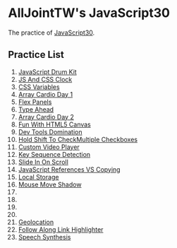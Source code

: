# AllJointTW's JavaScript30
The practice of [JavaScript30](https://javascript30.com).

## Practice List
1. [JavaScript Drum Kit](https://alljointtw.github.io/AllJointJavaScript30/01JavaScriptDrumKit/01JavaScriptDrumKit.html)
2. [JS And CSS Clock](https://alljointtw.github.io/AllJointJavaScript30/02JSAndCSSClock/02JSAndCSSClock.html)
3. [CSS Variables](https://alljointtw.github.io/AllJointJavaScript30/03CSSVariables/03CSSVariables.html)
4. [Array Cardio Day 1](https://alljointtw.github.io/AllJointJavaScript30/04ArrayCardioDay1/04ArrayCardioDay1.html)
5. [Flex Panels](https://alljointtw.github.io/AllJointJavaScript30/05FlexPanels/05FlexPanels.html)
6. [Type Ahead](https://alljointtw.github.io/AllJointJavaScript30/06TypeAhead/06TypeAhead.html)
7. [Array Cardio Day 2](https://alljointtw.github.io/AllJointJavaScript30/07ArrayCardioDay2/07ArrayCardioDay2.html)
8. [Fun With HTML5 Canvas](https://alljointtw.github.io/AllJointJavaScript30/08FunWithHTML5Canvas/08FunWithHTML5Canvas.html)
9. [Dev Tools Domination](https://alljointtw.github.io/AllJointJavaScript30/09DevToolsDomination/09DevToolsDomination.html)
10. [Hold Shift To CheckMultiple Checkboxes](https://alljointtw.github.io/AllJointJavaScript30/10HoldShiftToCheckMultipleCheckboxes/10HoldShiftToCheckMultipleCheckboxes.html)
11. [Custom Video Player](https://alljointtw.github.io/AllJointJavaScript30/11CustomVideoPlayer/11CustomVideoPlayer.html)
12. [Key Sequence Detection](https://alljointtw.github.io/AllJointJavaScript30/12KeySequenceDetection/12KeySequenceDetection.html)
13. [Slide In On Scroll](https://alljointtw.github.io/AllJointJavaScript30/13SlideInOnScroll/13SlideInOnScroll.html)
14. [JavaScript References VS Copying](https://alljointtw.github.io/AllJointJavaScript30/14JavaScriptReferencesVSCopying/14JavaScriptReferencesVSCopying.html)
15. [Local Storage](https://alljointtw.github.io/AllJointJavaScript30/15LocalStorage/15LocalStorage.html)
16. [Mouse Move Shadow](https://alljointtw.github.io/AllJointJavaScript30/16MouseMoveShadow/16MouseMoveShadow.html)
17. 
18. 
19. 
20. 
21. [Geolocation](https://alljointtw.github.io/AllJointJavaScript30/21Geolocation/21Geolocation.html)
22. [Follow Along Link Highlighter](https://alljointtw.github.io/AllJointJavaScript30/22FollowAlongLinkHighlighter/22FollowAlongLinkHighlighter.html)
23. [Speech Synthesis](https://alljointtw.github.io/AllJointJavaScript30/23SpeechSynthesis/23SpeechSynthesis.html)
